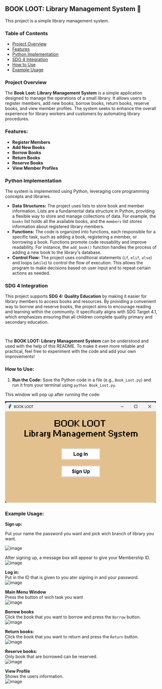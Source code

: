 ## BOOK LOOT: Library Management System 📖

This project is a simple library management system.

### Table of Contents

* [Project Overview](#project-overview)
* [Features](#features)
* [Python Implementation](#python-implementation)
* [SDG 4 Integration](#sdg-4-integration)
* [How to Use](#how-to-use)
* [Example Usage](#example-usage)

### Project Overview

The **Book Loot: Library Management System** is a simple application designed to manage the operations of a small library. It allows users to register members, add new books, borrow books, return books, reserve books, and view member profiles. The system seeks to enhance the overall experience for library workers and customers by automating library procedures.

### Features:

* **Register Members** 
* **Add New Books**
* **Borrow Books**
* **Return Books**
* **Reserve Books** 
* **View Member Profiles**

### Python Implementation

The system is implemented using Python, leveraging core programming concepts and libraries.

* **Data Structures:** The project uses lists to store book and member information. Lists are a fundamental data structure in Python, providing a flexible way to store and manage collections of data. For example, the `books` list holds all the available books, and the `members` list stores information about registered library members.
* **Functions:**  The code is organized into functions, each responsible for a specific task, such as adding a book, registering a member, or borrowing a book. Functions promote code reusability and improve readability.  For instance, the `add_book()` function handles the process of adding a new book to the library's database.
* **Control Flow:**  The project uses conditional statements (`if`, `elif`, `else`) and loops (`while`) to control the flow of execution.  This allows the program to make decisions based on user input and to repeat certain actions as needed.

### SDG 4 Integration

  This project supports **SDG 4: Quality Education** by making it easier for library members to access books and resources. By providing a convenient way to borrow and reserve books, the project aims to encourage reading and learning within the community. It specifically aligns with SDG Target 4.1, which emphasizes ensuring that all children complete quality primary and secondary education.

&ensp;
&ensp;

The **BOOK LOOT: Library Management System** can be understood and used with the help of this README. To make it even more reliable and practical, feel free to experiment with the code and add your own improvements! 
  
### How to Use:

1. **Run the Code:** Save the Python code in a file (e.g., `Book_Loot.py`) and run it from your terminal using `python Book_Loot.py`.

This window will pop up after running the code:

![image](https://github.com/VaughnCarmeloValenzuela/BOOKLOOT-ACP-Final-Project/blob/main/image/Welcome.png)


### Example Usage: 

**Sign up:**

Put your name the password you want and pick wich branch of library you want.

![image](https://github.com/user-attachments/assets/28761252-1345-477a-b588-6bad9d198648)

After signing up, a message box will appear to give your Membership ID.
![image](https://github.com/user-attachments/assets/de9500cb-d2cb-4497-87c1-7c1cdf4cc737)

**Log in:**
<br>Put in the ID that is given to you ater signing in and your password.
<br>![image](https://github.com/user-attachments/assets/79ca84a8-bed6-4d64-95bd-5ef64701f79a)

**Main Menu Window**
<br>Press the button of wich task you want
<br>![image](https://github.com/user-attachments/assets/e8b1daee-eb06-4181-b797-a76b5a7a299a)


**Borrow books**
<br>Click the book that you want to borrow and press the `Borrow` button.
<br>![image](https://github.com/user-attachments/assets/493efbce-e1c7-4827-b5e2-bc7017a594cf)

**Return books:**
<br>Click the book that you want to return and press the `Return` button.
<br>![image](https://github.com/user-attachments/assets/49d13a0b-154d-4808-951c-8a7dba40c8dc)

**Reserve books:**
<br>Only book that are borrowed can be reserved.
<br>![image](https://github.com/user-attachments/assets/89aa1c94-c93b-4dd4-9c75-adf4ca41a74d)

**View Profile**
<br>Shows the users information.
<br>![image](https://github.com/user-attachments/assets/ef88f14e-fd75-4f25-97b5-8e4f9791bf8d)













